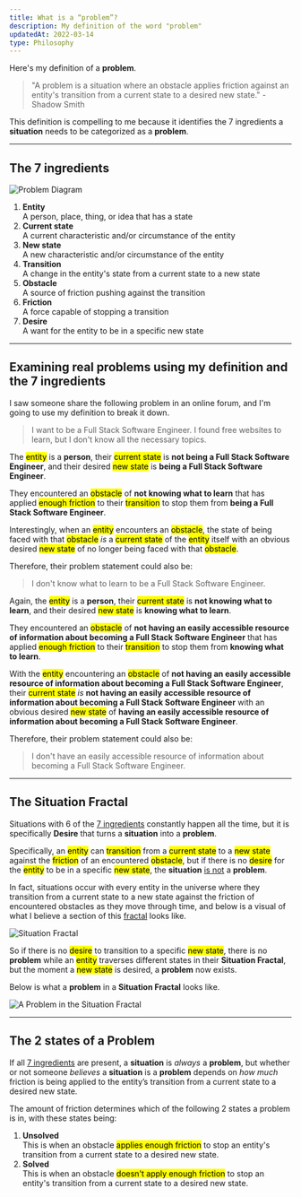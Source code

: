 ```yaml
---
title: What is a “problem”?
description: My definition of the word "problem"
updatedAt: 2022-03-14
type: Philosophy
---
```


Here's my definition of a **problem**.

> "A problem is a situation where an obstacle applies friction against an entity's transition from a current state to a desired new state." - Shadow Smith

This definition is compelling to me because it identifies the 7 ingredients a **situation** needs to be categorized as a **problem**.

---

## The 7 ingredients

![Problem Diagram](/img/what-is-a-problem/problem-diagram.svg "Problem Diagram")

1. **Entity** <br>A person, place, thing, or idea that has a state
2. **Current state** <br>A current characteristic and/or circumstance of the entity
3. **New state** <br>A new characteristic and/or circumstance of the entity
4. **Transition** <br>A change in the entity's state from a current state to a new state
5. **Obstacle** <br>A source of friction pushing against the transition
6. **Friction** <br>A force capable of stopping a transition
7. **Desire** <br>A want for the entity to be in a specific new state

---

## Examining real problems using my definition and the 7 ingredients

I saw someone share the following problem in an online forum, and I'm going to use my definition to break it down.

> I want to be a Full Stack Software Engineer. I found free websites to learn, but I don't know all the necessary topics.

The <mark>entity</mark> is a **person**, their <mark>current state</mark> is **not being a Full Stack Software Engineer**, and their desired <mark>new state</mark> is **being a Full Stack Software Engineer**.

They encountered an <mark>obstacle</mark> of **not knowing what to learn** that has applied <mark>enough friction</mark> to their <mark>transition</mark> to stop them from **being a Full Stack Software Engineer**.

Interestingly, when an <mark>entity</mark> encounters an <mark>obstacle</mark>, the state of being faced with that <mark>obstacle</mark> _is_ a <mark>current state</mark> of the <mark>entity</mark> itself with an obvious desired <mark>new state</mark> of no longer being faced with that <mark>obstacle</mark>.

Therefore, their problem statement could also be:

> I don't know what to learn to be a Full Stack Software Engineer.

Again, the <mark>entity</mark> is a **person**, their <mark>current state</mark> is **not knowing what to learn**, and their desired <mark>new state</mark> is **knowing what to learn**.

They encountered an <mark>obstacle</mark> of **not having an easily accessible resource of information about becoming a Full Stack Software Engineer** that has applied <mark>enough friction</mark> to their <mark>transition</mark> to stop them from **knowing what to learn**.

With the <mark>entity</mark> encountering an <mark>obstacle</mark> of **not having an easily accessible resource of information about becoming a Full Stack Software Engineer**, their <mark>current state</mark> _is_ **not having an easily accessible resource of information about becoming a Full Stack Software Engineer** with an obvious desired <mark>new state</mark> of **having an easily accessible resource of information about becoming a Full Stack Software Engineer**.

Therefore, their problem statement could also be:

> I don't have an easily accessible resource of information about becoming a Full Stack Software Engineer.

---

## The Situation Fractal

Situations with 6 of the [7 ingredients](#the-7-ingredients) constantly happen all the time, but it is specifically **Desire** that turns a **situation** into a **problem**.

Specifically, an <mark>entity</mark> can <mark>transition</mark> from a <mark>current state</mark> to a <mark>new state</mark> against the <mark>friction</mark> of an encountered <mark>obstacle</mark>, but if there is no <mark>desire</mark> for the <mark>entity</mark> to be in a specific <mark>new state</mark>, the **situation** <u>is not</u> a **problem**.

In fact, situations occur with every entity in the universe where they transition from a current state to a new state against the friction of encountered obstacles as they move through time, and below is a visual of what I believe a section of this [fractal](https://www.merriam-webster.com/dictionary/fractal) looks like.

![Situation Fractal](/img/what-is-a-problem/situation-fractal.svg "Situation Fractal")

So if there is no <mark>desire</mark> to transition to a specific <mark>new state</mark>, there is no **problem** while an <mark>entity</mark> traverses different states in their **Situation Fractal**, but the moment a <mark>new state</mark> is desired, a **problem** now exists.

Below is what a **problem** in a **Situation Fractal** looks like.

![A Problem in the Situation Fractal](/img/what-is-a-problem/a-problem-in-the-situation-fractal.svg "A Problem in the Situation Fractal")

---

## The 2 states of a Problem

If all [7 ingredients](#the-7-ingredients) are present, a **situation** is _always_ a **problem**, but whether or not someone _believes_ a **situation** is a **problem** depends on _how much_ friction is being applied to the entity’s transition from a current state to a desired new state.

The amount of friction determines which of the following 2 states a problem is in, with these states being:

1. **Unsolved** <br>This is when an obstacle <mark>applies enough friction</mark> to stop an entity's transition from a current state to a desired new state.
2. **Solved** <br>This is when an obstacle <mark>doesn't apply enough friction</mark> to stop an entity's transition from a current state to a desired new state.